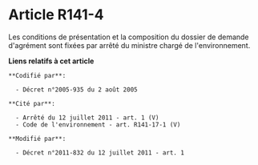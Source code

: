 # Article R141-4

Les conditions de présentation et la composition du dossier de demande d'agrément sont fixées par arrêté du ministre chargé
de l'environnement.

**Liens relatifs à cet article**

	**Codifié par**:

	  - Décret n°2005-935 du 2 août 2005

	**Cité par**:

	  - Arrêté du 12 juillet 2011 - art. 1 (V)
	  - Code de l'environnement - art. R141-17-1 (V)

	**Modifié par**:

	  - Décret n°2011-832 du 12 juillet 2011 - art. 1

